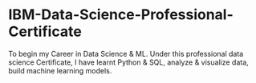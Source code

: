 # IBM-Data-Science-Professional-Certificate
To begin my Career in Data Science &amp; ML. Under this professional data science Certificate, I have learnt Python &amp; SQL, analyze &amp; visualize data, build machine learning models.
